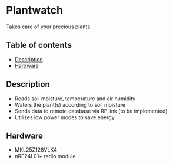 # Plantwatch
Takes care of your precious plants.

## Table of contents

- [Description](#description)
- [Hardware](#hardware)

## Description
* Reads soil moisture, temperature and air humidity
* Waters the plant(s) according to soil moisture
* Sends data to remote database via RF link (to be implemented)
* Utilizes low power modes to save energy

## Hardware
* MKL25Z128VLK4
* nRF24L01+ radio module
